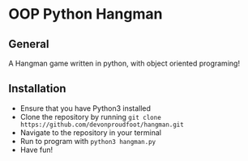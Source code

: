 # OOP Python Hangman

## General

A Hangman game written in python, with object oriented programing!

## Installation

- Ensure that you have Python3 installed
- Clone the repository by running `git clone https://github.com/devonproudfoot/hangman.git`
- Navigate to the repository in your terminal
- Run to program with `python3 hangman.py`
- Have fun!